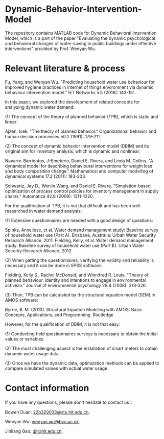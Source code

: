 # Dynamic-Behavior-Intervention-Model
The repository contains MATLAB code for Dynamic Behavioral Intervention Model, which is a part of the paper "Evaluating the dynamic psychological and behavioral changes of water-saving in public buildings under effective interventions" provided by Prof. Wenyan Wu.

# Relevant literature & process

Fu, Yang, and Wenyan Wu. "Predicting household water use behaviour for improved hygiene practices in internet of things environment via dynamic behaviour intervention model." IET Networks 5.5 (2016): 143-151.

In this paper, we explored the development of related concepts for analyzing dynamic water demand:

(1) The concept of the theory of planned behavior (TPB), which is static and linear:

Ajzen, Icek. "The theory of planned behavior." Organizational behavior and human decision processes 50.2 (1991): 179-211.

(2) The concept of dynamic behavior intervention model (DBIM) and its original aim for inventory analysis, which is dynamic and nonlinear:

Navarro-Barrientos, J-Emeterio, Daniel E. Rivera, and Linda M. Collins. "A dynamical model for describing behavioural interventions for weight loss and body composition change." Mathematical and computer modelling of dynamical systems 17.2 (2011): 183-203.

Schwartz, Jay D., Wenlin Wang, and Daniel E. Rivera. "Simulation-based optimization of process control policies for inventory management in supply chains." Automatica 42.8 (2006): 1311-1320.

For the qualification of TPB, it is not that difficult and has been well researched in water demand analysis:

(1) Extensive questionnaires are needed with a good design of questions:

Spinks, Anneliese, et al. Water demand management study: Baseline survey of household water use (Part A). Brisbane, Australia: Urban Water Security Research Alliance, 2011.
Fielding, Kelly, et al. Water demand management study: Baseline survey of household water use (Part B). Urban Water Security Research Alliance, 2012.

(2) When getting the questionnaires, verifying the validity and reliability is necessary and it can be done in SPSS software:

Fielding, Kelly S., Rachel McDonald, and Winnifred R. Louis. "Theory of planned behaviour, identity and intentions to engage in environmental activism." Journal of environmental psychology 28.4 (2008): 318-326.

(3) Then, TPB can be calculated by the structural equation model (SEM) in AMOS software:

Byrne, B. M. (2013). Structural Equation Modeling with AMOS: Basic Concepts, Applications, and Programming. Routledge.

However, for the qualification of DBIM, it is not that easy:

(1) Conducting field questionnaires surveys is necessary to obtain the initial values or variables.

(2) The most challenging aspect is the installation of smart meters to obtain dynamic water usage data.

(3) Once we have the dynamic data, optimization methods can be applied to compare simulated values with actual water usage.

# Contact information

If you have any questions, please don't hesitate to contact us：

Bowen Duan: 22b329003@stu.hit.edu.cn.

Wenyan Wu: wenyan.wu@bcu.ac.uk.

Jinliang Gao: gjl@hit.edu.cn.
